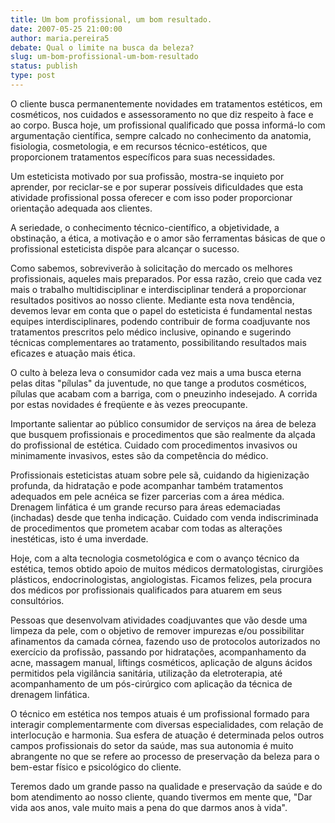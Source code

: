 ```yaml
---
title: Um bom profissional, um bom resultado.
date: 2007-05-25 21:00:00
author: maria.pereira5
debate: Qual o limite na busca da beleza?
slug: um-bom-profissional-um-bom-resultado
status: publish 
type: post
---
```


  

O cliente busca permanentemente novidades em tratamentos estéticos, em cosméticos, nos cuidados e assessoramento no que diz respeito à face e ao corpo. Busca hoje, um profissional qualificado que possa informá-lo com argumentação científica, sempre calcado no conhecimento da anatomia, fisiologia, cosmetologia, e em recursos técnico-estéticos, que proporcionem tratamentos específicos para suas necessidades.  

  

Um esteticista motivado por sua profissão, mostra-se inquieto por aprender, por reciclar-se e por superar possíveis dificuldades que esta atividade profissional possa oferecer e com isso poder proporcionar orientação adequada aos clientes.  

A seriedade, o conhecimento técnico-científico, a objetividade, a obstinação, a ética, a motivação e o amor são ferramentas básicas de que o profissional esteticista dispõe para alcançar o sucesso.  

  

Como sabemos, sobreviverão à solicitação do mercado os melhores profissionais, aqueles mais preparados. Por essa razão, creio que cada vez mais o trabalho multidisciplinar e interdisciplinar tenderá a proporcionar resultados positivos ao nosso cliente. Mediante esta nova tendência, devemos levar em conta que o papel do esteticista é fundamental nestas equipes interdisciplinares, podendo contribuir de forma coadjuvante nos tratamentos prescritos pelo médico inclusive, opinando e sugerindo técnicas complementares ao tratamento, possibilitando resultados mais eficazes e atuação mais ética.  

  

O culto à beleza leva o consumidor cada vez mais a uma busca eterna pelas ditas "pílulas" da juventude, no que tange a produtos cosméticos, pílulas que acabam com a barriga, com o pneuzinho indesejado. A corrida por estas novidades é freqüente e às vezes preocupante.  

  

Importante salientar ao público consumidor de serviços na área de beleza que busquem profissionais e procedimentos que são realmente da alçada do profissional de estética. Cuidado com procedimentos invasivos ou minimamente invasivos, estes são da competência do médico.  

  

 Profissionais esteticistas atuam sobre pele sã, cuidando da higienização profunda, da hidratação e pode acompanhar também tratamentos adequados em pele acnéica se fizer parcerias com a área médica. Drenagem linfática é um grande recurso para áreas edemaciadas (inchadas) desde que tenha indicação. Cuidado com venda indiscriminada de procedimentos que prometem acabar com todas as alterações inestéticas, isto é uma inverdade.  

  

Hoje, com a alta tecnologia cosmetológica e com o avanço técnico da estética, temos obtido apoio de muitos médicos dermatologistas, cirurgiões plásticos, endocrinologistas, angiologistas. Ficamos felizes, pela procura dos médicos por profissionais qualificados para atuarem em seus consultórios.   

  

Pessoas que desenvolvam atividades coadjuvantes que vão desde uma limpeza da pele, com o objetivo de remover impurezas e/ou possibilitar afinamentos da camada córnea, fazendo uso de protocolos autorizados no exercício da profissão, passando por hidratações, acompanhamento da acne, massagem manual, liftings cosméticos, aplicação de alguns ácidos permitidos pela vigilância sanitária, utilização da eletroterapia, até acompanhamento de um pós-cirúrgico com aplicação da técnica de drenagem linfática.  

  

O técnico em estética nos tempos atuais é um profissional formado para interagir complementarmente com diversas especialidades, com relação de interlocução e harmonia. Sua esfera de atuação é determinada pelos outros campos profissionais do setor da saúde, mas sua autonomia é muito abrangente no que se refere ao processo de preservação da beleza para o bem-estar físico e psicológico do cliente.  

  

Teremos dado um grande passo na qualidade e preservação da saúde e do bom atendimento ao nosso cliente, quando tivermos em mente que, "Dar vida aos anos, vale muito mais a pena do que darmos anos à vida".
